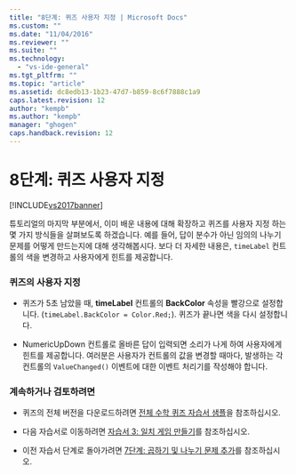 ```yaml
---
title: "8단계: 퀴즈 사용자 지정 | Microsoft Docs"
ms.custom: ""
ms.date: "11/04/2016"
ms.reviewer: ""
ms.suite: ""
ms.technology: 
  - "vs-ide-general"
ms.tgt_pltfrm: ""
ms.topic: "article"
ms.assetid: dc8edb13-1b23-47d7-b859-8c6f7888c1a9
caps.latest.revision: 12
author: "kempb"
ms.author: "kempb"
manager: "ghogen"
caps.handback.revision: 12
---
```

# 8단계: 퀴즈 사용자 지정
[!INCLUDE[vs2017banner](../code-quality/includes/vs2017banner.md)]

튜토리얼의 마지막 부분에서, 이미 배운 내용에 대해 확장하고 퀴즈를 사용자 지정 하는 몇 가지 방식들을 살펴보도록 하겠습니다.  예를 들어, 답이 분수가 아닌 임의의 나누기 문제를 어떻게 만드는지에 대해 생각해봅시다.  보다 더 자세한 내용은, `timeLabel` 컨트롤의 색을 변경하고 사용자에게 힌트를 제공합니다.  
  
### 퀴즈의 사용자 지정  
  
-   퀴즈가 5초 남았을 때, **timeLabel** 컨트롤의 **BackColor** 속성을 빨강으로 설정합니다. \(`timeLabel.BackColor = Color.Red;`\).  퀴즈가 끝나면 색을 다시 설정합니다.  
  
-   NumericUpDown 컨트롤로 올바른 답이 입력되면 소리가 나게 하여 사용자에게 힌트를 제공합니다. 여러분은 사용자가 컨트롤의 값을 변경할 때마다, 발생하는 각 컨트롤의 `ValueChanged()` 이벤트에 대한 이벤트 처리기를 작성해야 합니다.  
  
### 계속하거나 검토하려면  
  
-   퀴즈의 전체 버전을 다운로드하려면 [전체 수학 퀴즈 자습서 샘플](http://code.msdn.microsoft.com/Complete-Math-Quiz-8581813c)을 참조하십시오.  
  
-   다음 자습서로 이동하려면 [자습서 3: 일치 게임 만들기](../ide/tutorial-3-create-a-matching-game.md)를 참조하십시오.  
  
-   이전 자습서 단계로 돌아가려면 [7단계: 곱하기 및 나누기 문제 추가](../ide/step-7-add-multiplication-and-division-problems.md)를 참조하십시오.